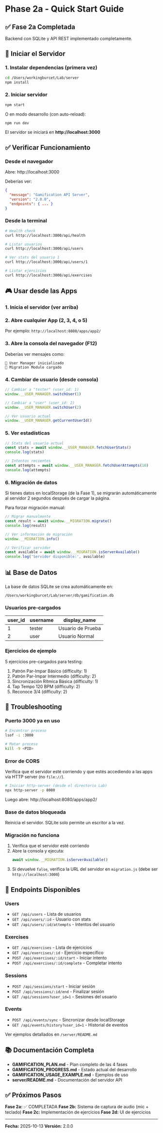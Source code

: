 # Phase 2a - Quick Start Guide

## ✅ Fase 2a Completada

Backend con SQLite y API REST implementado completamente.

## 🚀 Iniciar el Servidor

### 1. Instalar dependencias (primera vez)

```bash
cd /Users/workingburcet/Lab/server
npm install
```

### 2. Iniciar servidor

```bash
npm start
```

O en modo desarrollo (con auto-reload):

```bash
npm run dev
```

El servidor se iniciará en **http://localhost:3000**

## ✅ Verificar Funcionamiento

### Desde el navegador

Abre: http://localhost:3000

Deberías ver:
```json
{
  "message": "Gamification API Server",
  "version": "2.0.0",
  "endpoints": { ... }
}
```

### Desde la terminal

```bash
# Health check
curl http://localhost:3000/api/health

# Listar usuarios
curl http://localhost:3000/api/users

# Ver stats del usuario 1
curl http://localhost:3000/api/users/1

# Listar ejercicios
curl http://localhost:3000/api/exercises
```

## 🎮 Usar desde las Apps

### 1. Inicia el servidor (ver arriba)

### 2. Abre cualquier App (2, 3, 4, o 5)

Por ejemplo: `http://localhost:8080/apps/app2/`

### 3. Abre la consola del navegador (F12)

Deberías ver mensajes como:
```
👤 User Manager inicializado
🔄 Migration Module cargado
```

### 4. Cambiar de usuario (desde consola)

```javascript
// Cambiar a "tester" (user_id: 1)
window.__USER_MANAGER.switchUser(1)

// Cambiar a "user" (user_id: 2)
window.__USER_MANAGER.switchUser(2)

// Ver usuario actual
window.__USER_MANAGER.getCurrentUserId()
```

### 5. Ver estadísticas

```javascript
// Stats del usuario actual
const stats = await window.__USER_MANAGER.fetchUserStats()
console.log(stats)

// Intentos recientes
const attempts = await window.__USER_MANAGER.fetchUserAttempts(10)
console.log(attempts)
```

### 6. Migración de datos

Si tienes datos en localStorage (de la Fase 1), se migrarán automáticamente al servidor 2 segundos después de cargar la página.

Para forzar migración manual:

```javascript
// Migrar manualmente
const result = await window.__MIGRATION.migrate()
console.log(result)

// Ver información de migración
window.__MIGRATION.info()

// Verificar servidor
const available = await window.__MIGRATION.isServerAvailable()
console.log('Servidor disponible:', available)
```

## 📊 Base de Datos

La base de datos SQLite se crea automáticamente en:
```
/Users/workingburcet/Lab/server/db/gamification.db
```

### Usuarios pre-cargados

| user_id | username | display_name |
|---------|----------|--------------|
| 1 | tester | Usuario de Prueba |
| 2 | user | Usuario Normal |

### Ejercicios de ejemplo

5 ejercicios pre-cargados para testing:
1. Patrón Par-Impar Básico (difficulty: 1)
2. Patrón Par-Impar Intermedio (difficulty: 2)
3. Sincronización Rítmica Básica (difficulty: 1)
4. Tap Tempo 120 BPM (difficulty: 2)
5. Reconoce 3/4 (difficulty: 2)

## 🔧 Troubleshooting

### Puerto 3000 ya en uso

```bash
# Encontrar proceso
lsof -i :3000

# Matar proceso
kill -9 <PID>
```

### Error de CORS

Verifica que el servidor esté corriendo y que estés accediendo a las apps vía HTTP server (no `file://`).

```bash
# Iniciar http-server (desde el directorio Lab)
npx http-server -p 8080
```

Luego abre: http://localhost:8080/apps/app2/

### Base de datos bloqueada

Reinicia el servidor. SQLite solo permite un escritor a la vez.

### Migración no funciona

1. Verifica que el servidor esté corriendo
2. Abre la consola y ejecuta:
   ```javascript
   await window.__MIGRATION.isServerAvailable()
   ```
3. Si devuelve `false`, verifica la URL del servidor en `migration.js` (debe ser `http://localhost:3000`)

## 📝 Endpoints Disponibles

### Users
- `GET /api/users` - Lista de usuarios
- `GET /api/users/:id` - Usuario con stats
- `GET /api/users/:id/attempts` - Intentos del usuario

### Exercises
- `GET /api/exercises` - Lista de ejercicios
- `GET /api/exercises/:id` - Ejercicio específico
- `POST /api/exercises/:id/start` - Iniciar intento
- `POST /api/exercises/:id/complete` - Completar intento

### Sessions
- `POST /api/sessions/start` - Iniciar sesión
- `POST /api/sessions/:id/end` - Finalizar sesión
- `GET /api/sessions?user_id=1` - Sesiones del usuario

### Events
- `POST /api/events/sync` - Sincronizar desde localStorage
- `GET /api/events/history?user_id=1` - Historial de eventos

Ver ejemplos detallados en `/server/README.md`

## 📚 Documentación Completa

- **GAMIFICATION_PLAN.md** - Plan completo de las 4 fases
- **GAMIFICATION_PROGRESS.md** - Estado actual del desarrollo
- **GAMIFICATION_USAGE_EXAMPLE.md** - Ejemplos de uso
- **server/README.md** - Documentación del servidor API

## ✅ Próximos Pasos

**Fase 2a:** ✅ COMPLETADA
**Fase 2b:** Sistema de captura de audio (mic + teclado)
**Fase 2c:** Implementación de ejercicios
**Fase 2d:** UI de ejercicios

---

**Fecha:** 2025-10-13
**Versión:** 2.0.0
